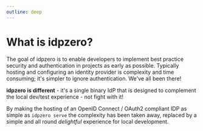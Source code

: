 ```yaml
---
outline: deep
---
```


# What is idpzero?

The goal of <span class="idpzero-text">idpzero</span> is to enable developers to implement best practice security and authentication in projects as early as possible. Typically hosting and configuring an identity provider is complexity and time consuming; it's simpler to ignore authentication. We've all been there!

**<span class="idpzero-text">idpzero</span> is different** - it's a single binary IdP that is designed to complement the local dev/test experience - not fight with it!

By making the hosting of an OpenID Connect / OAuth2 compliant IDP as simple as `idpzero serve` the complexity has been taken away, replaced by a simple and all round *delightful* experience for local development.
